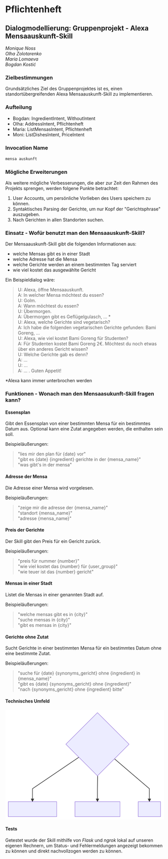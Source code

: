 # Pflichtenheft
## Dialogmodellierung: Gruppenprojekt - Alexa Mensaauskunft-Skill
*Monique Noss*  
*Olha Zolotarenko*  
*Maria Lomaeva*  
*Bogdan Kostić*  

### Zielbestimmungen
Grundsätzliches Ziel des Gruppenprojektes ist es, einen standortübergreifenden Alexa Mensaauskunft-Skill zu implementieren.

### Aufteilung

* Bogdan: IngredientIntent, WithoutIntent
* Olha: AddressIntent, Pflichtenheft
* Maria: ListMensasIntent, Pflichtenheft
* Moni: ListDishesIntent, PriceIntent

### Invocation Name

```sh
mensa auskunft
```

### Mögliche Erweiterungen
Als weitere mögliche Verbesserungen, die aber zur Zeit den Rahmen des Projekts sprengen, werden folgene Punkte betrachtet:

1. User Accounts, um persönliche Vorlieben des Users speichern zu können. 
2. Syntaktisches Parsing der Gerichte, um nur Kopf der "Gerichtsphrase" auszugeben. 
3. Nach Gerichten in allen Standorten suchen. 

### Einsatz - Wofür benutzt man den Mensaauskunft-Skill?
Der Mensaauskunft-Skill gibt die folgenden Informationen aus: 

* welche Mensas gibt es in einer Stadt
* welche Adresse hat die Mensa
* welche Gerichte werden an einem bestimmten Tag serviert
* wie viel kostet das ausgewählte Gericht

Ein Beispieldialog wäre:

> U: Alexa, öffne Mensaauskunft.  
> A: In welcher Mensa möchtest du essen?  
U: Golm.  
A: Wann möchtest du essen?  
U: Übermorgen.   
A: Übermorgen gibt es Geflügelgulasch, … \*  
U: Alexa, welche Gerichte sind vegetarisch?  
A: Ich habe die folgenden vegetarischen Gerichte gefunden: Bami Goreng, …  
U: Alexa, wie viel kostet Bami Goreng für Studenten?  
A: Für Studenten kostet Bami Goreng 2€. Möchtest du noch etwas über ein anderes Gericht wissen?  
U: Welche Gerichte gab es denn?  
A: …  
U: …  
> A: … . Guten Appetit! 

\*Alexa kann immer unterbrochen werden

### Funktionen - Wonach man den Mensaasukunft-Skill fragen kann?
#### Essensplan
Gibt den Essensplan von einer bestimmten Mensa für ein bestimmtes Datum aus. Optional kann eine Zutat angegeben werden, die enthalten sein soll. 

Beispieläußerungen:

>"lies mir den plan für {date} vor"  
"gibt es {date} {ingredient} gerichte in der {mensa_name}"  
>"was gibt's in der mensa"  

#### Adresse der Mensa
Die Adresse einer Mensa wird vorgelesen. 

Beispieläußerungen:

>"zeige mir die adresse der {mensa_name}"  
"standort {mensa_name}"  
>"adresse {mensa_name}"  

#### Preis der Gerichte
Der Skill gibt den Preis für ein Gericht zurück.

Beispieläußerungen:

>"preis für nummer {number}"  
"wie viel kostet das {number} für {user_group}"  
>"wie teuer ist das {number} gericht"  

#### Mensas in einer Stadt
Listet die Mensas in einer genannten Stadt auf.

Beispieläußerungen:

>"welche mensas gibt es in {city}"  
"suche mensas in {city}"  
>"gibt es mensas in {city}"  

#### Gerichte ohne Zutat
Sucht Gerichte in einer bestimmten Mensa für ein bestimmtes Datum ohne eine bestimmte Zutat. 

Beispieläußerungen:

>"suche für {date} {synonyms_gericht} ohne {ingredient} in {mensa_name}"  
"gibt es {date} {synonyms_gericht} ohne {ingredient}"  
>"nach {synonyms_gericht} ohne {ingredient} bitte"  

#### Technisches Umfeld

<img src="mermaid-diagram-20190715215538.svg" alt="drawing" width="500" align="middle"/>

#### Tests
Getestet wurde der Skill mithilfe von *Flask* und *ngrok* lokal auf unseren eigenen Rechnern, um Status- und Fehlermeldungen angezeigt bekommen zu können und direkt nachvollzogen werden zu können. 

